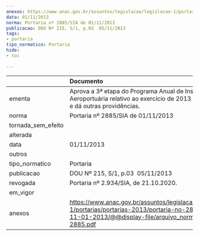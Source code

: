 ```yaml
---
anexos: https://www.anac.gov.br/assuntos/legislacao/legislacao-1/portarias/portarias-2013/portaria-no-2885-sia-de-11-01-2013/@@display-file/arquivo_norma/PA2013-2885.pdf
data: 01/11/2013
norma: Portaria nº 2885/SIA de 01/11/2013
publicacao: DOU Nº 215, S/1, p.03  05/11/2013
tags:
- portaria
tipo_normatico: Portaria
hide: 
- toc 
 
---
```


|                    | Documento                                                                                                                                                         |
|:-------------------|:------------------------------------------------------------------------------------------------------------------------------------------------------------------|
| ementa             | Aprova a 3ª etapa do Programa Anual de Inspeção Aeroportuária relativo ao exercício de 2013 - PAIA 2013 e dá outras providências.                                 |
| norma              | Portaria nº 2885/SIA de 01/11/2013                                                                                                                                |
| tornada_sem_efeito |                                                                                                                                                                   |
| alterada           |                                                                                                                                                                   |
| data               | 01/11/2013                                                                                                                                                        |
| outros             |                                                                                                                                                                   |
| tipo_normatico     | Portaria                                                                                                                                                          |
| publicacao         | DOU Nº 215, S/1, p.03  05/11/2013                                                                                                                                 |
| revogada           | Portaria nº 2.934/SIA, de 21.10.2020.                                                                                                                             |
| em_vigor           |                                                                                                                                                                   |
| anexos             | https://www.anac.gov.br/assuntos/legislacao/legislacao-1/portarias/portarias-2013/portaria-no-2885-sia-de-11-01-2013/@@display-file/arquivo_norma/PA2013-2885.pdf |